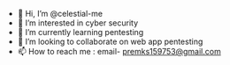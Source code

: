 - 👋 Hi, I’m @celestial-me
- 👀 I’m interested in cyber security
- 🌱 I’m currently learning pentesting
- 💞️ I’m looking to collaborate on web app pentesting
- 📫 How to reach me : email- premks159753@gmail.com

<!---
celestial-me/celestial-me is a ✨ special ✨ repository because its `README.md` (this file) appears on your GitHub profile.
You can click the Preview link to take a look at your changes.
--->

